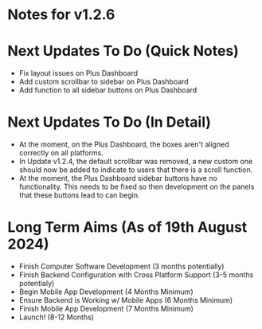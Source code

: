 # Notes for v1.2.6

# Next Updates To Do (Quick Notes)

- Fix layout issues on Plus Dashboard
- Add custom scrollbar to sidebar on Plus Dashboard
- Add function to all sidebar buttons on Plus Dashboard

# Next Updates To Do (In Detail)

- At the moment, on the Plus Dashboard, the boxes aren't aligned correctly on all platforms.
- In Update v1.2.4, the default scrollbar was removed, a new custom one should now be added to indicate to users that there is a scroll function.
- At the moment, the Plus Dashboard sidebar buttons have no functionality. This needs to be fixed so then development on the panels that these buttons lead to 
    can begin.

# Long Term Aims (As of 19th August 2024)

- Finish Computer Software Development (3 months potentially)
- Finish Backend Configuration with Cross Platform Support (3-5 months potentialy)
- Begin Mobile App Development (4 Months Minimum)
- Ensure Backend is Working w/ Mobile Apps (6 Months Minimum)
- Finish Mobile App Development (7 Months Minimum)
- Launch! (8-12 Months)